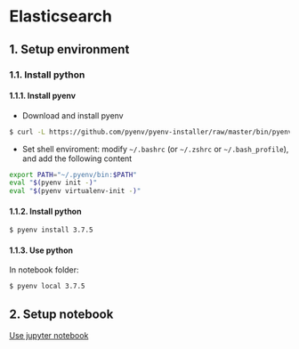 # Elasticsearch

## 1. Setup environment

### 1.1. Install python

#### 1.1.1. Install pyenv

- Download and install pyenv

```bash
$ curl -L https://github.com/pyenv/pyenv-installer/raw/master/bin/pyenv-installer | bash
```

- Set shell enviroment: modify `~/.bashrc` (or `~/.zshrc` or `~/.bash_profile`), and add the following content

```bash
export PATH="~/.pyenv/bin:$PATH"
eval "$(pyenv init -)"
eval "$(pyenv virtualenv-init -)"
```

#### 1.1.2. Install python

```bash
$ pyenv install 3.7.5
```

#### 1.1.3. Use python

In notebook folder: 

```bash
$ pyenv local 3.7.5 
```

## 2. Setup notebook

[Use jupyter notebook](./notebook/README.md)